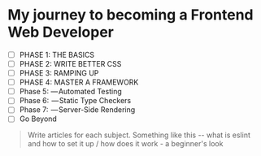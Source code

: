 # My journey to becoming a Frontend Web Developer

-  [ ]  PHASE 1: THE BASICS
-  [ ]  PHASE 2: WRITE BETTER CSS
-  [ ] PHASE 3: RAMPING UP
-  [ ] PHASE 4: MASTER A FRAMEWORK
-  [ ] Phase 5: — Automated Testing
-  [ ]  Phase 6:  — Static Type Checkers
-  [ ] Phase 7:  — Server-Side Rendering
-  [ ] Go Beyond

> Write articles for each subject. Something like this -- what is eslint and how to set it up / how does it work - a beginner's look

 

<!--stackedit_data:
eyJoaXN0b3J5IjpbLTEzOTM4NjM0OSwtMjA4ODc0NjYxMl19
-->